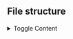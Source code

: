 ## File structure

<details>
  <summary>Toggle Content</summary>

## VideoStreaming


<details>
  <summary>Toggle Content</summary>

###Business

<details>
  <summary>Toggle Content</summary>

####Abstruct

<details>
  <summary>Toggle Content</summary>
  
#####IAuthService.cs
#####IChannelPhotoService.cs
#####ICommentService.cs
#####ICommunicationService.cs
#####ICoverImageService.cs
#####IDislikeService.cs
#####ILikeService.cs
#####IOperationClaimService.cs
#####IProfilePictureService.cs
#####ISubscriberService.cs
#####ITrendService.cs
#####IUserDetailService.cs
#####IUserOperationClaimService.cs
#####IUserService.cs
#####IVideoFileService.cs
#####IVideoService.cs
